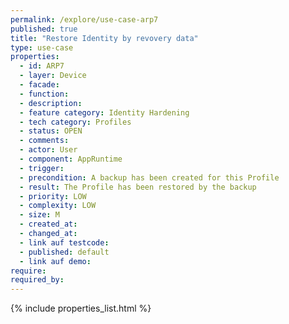```yaml
---
permalink: /explore/use-case-arp7
published: true
title: "Restore Identity by revovery data"
type: use-case
properties:
  - id: ARP7
  - layer: Device
  - facade:
  - function:
  - description:
  - feature category: Identity Hardening
  - tech category: Profiles
  - status: OPEN
  - comments:
  - actor: User
  - component: AppRuntime
  - trigger:
  - precondition: A backup has been created for this Profile
  - result: The Profile has been restored by the backup
  - priority: LOW
  - complexity: LOW
  - size: M
  - created_at:
  - changed_at:
  - link auf testcode:
  - published: default
  - link auf demo:
require:
required_by:
---
```

{% include properties_list.html %}
